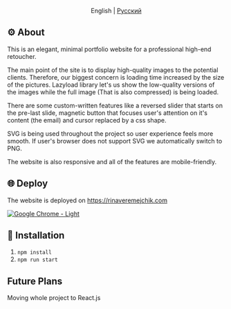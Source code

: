 <p align="center">
  <span>English</span> |
  <a href="https://github.com/HereHaveTheseFlowers/rinaveremejchik.com/blob/main/README.ru.MD">Русский</a>
</p>

## ⚙️ About
This is an elegant, minimal portfolio website for a professional high-end retoucher.

The main point of the site is to display high-quality images to the potential clients. Therefore, our biggest concern is loading time increased by the size of the pictures.  Lazyload library let's us show the low-quality versions of the images while the full image (That is also compressed) is being loaded.

There are some custom-written features like a reversed slider that starts on the pre-last slide, magnetic button that focuses user's attention on it's content (the email) and cursor replaced by a css shape.

SVG is being used throughout the project so user experience feels more smooth. If user's browser does not support SVG we automatically switch to PNG.

The website is also responsive and all of the features are mobile-friendly.

## 🌐 Deploy

The website is deployed on https://rinaveremejchik.com

<a href="https://rinaveremejchik.com/" target="_blank" rel="noopener noreferrer">

![Google Chrome - Light](https://user-images.githubusercontent.com/106176669/198884542-0bf5206a-116b-4786-9d7e-ca54a26a3d1d.png)

</a>

## 📜 Installation
 1. `npm install`
 2. `npm run start`

## Future Plans

Moving whole project to React.js
